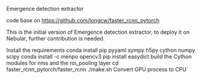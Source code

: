 Emergence detection extractor

code base on https://github.com/longcw/faster_rcnn_pytorch

This is the initial version of Emergence detection extractor, to deploy it on Nebular, further contribution is needed.

  Install the requirements
  conda install pip pyyaml sympy h5py cython numpy scipy
  conda install -c menpo opencv3
  pip install easydict
  build the Cython modules for nms and the roi_pooling layer
  cd faster_rcnn_pytorch/faster_rcnn
  ./make.sh
  Convert GPU process to CPU`
